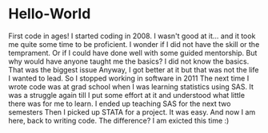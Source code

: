 # Hello-World
First code in ages!
I started coding in 2008. I wasn't good at it... and it took me quite some time to be proficient. I wonder if I did not have the skill or the temprament. Or if I could have done well with some guided mentorship. But why would have anyone taught me the basics? I did not know the basics. That was the biggest issue
Anyway, I got better at it but that was not the life I wanted to lead. So I stopped working in software in 2011
The next time I wrote code was at grad school when I was learning statistics using SAS. It was a struggle again till I put some effort at it and understood what little there was for me to learn. I ended up teaching SAS for the next two semesters
Then I picked up STATA for a project. It was easy. And now I am here, back to writing code.
The difference? I am exicted this time :)
